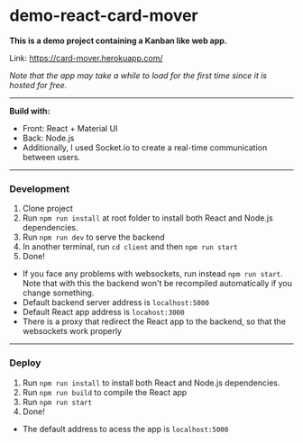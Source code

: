 
# demo-react-card-mover

**This is a demo project containing a Kanban like web app.**

Link: https://card-mover.herokuapp.com/

*Note that the app may take a while to load for the first time since it is hosted for free.*

- - -

**Build with:**

* Front: React + Material UI
* Back: Node.js
* Additionally, I used Socket.io to create a real-time communication between users.

------------

### Development

1. Clone project
2. Run `npm run install` at root folder to install both React and Node.js dependencies.
3. Run `npm run dev` to serve the backend
5. In another terminal, run `cd client` and then `npm run start`
6. Done!

* If you face any problems with websockets, run instead `npm run start`. Note that with this the backend won't be recompiled automatically if you change something.
* Default backend server address is `localhost:5000`
* Default React app address is `locahost:3000`
* There is a proxy that redirect the React app to the backend, so that the websockets work properly


------------



### Deploy
1. Run `npm run install` to install both React and Node.js dependencies.
1. Run `npm run build` to compile the React app
2. Run `npm run start`
3. Done!

* The default address to acess the app is `localhost:5000`
